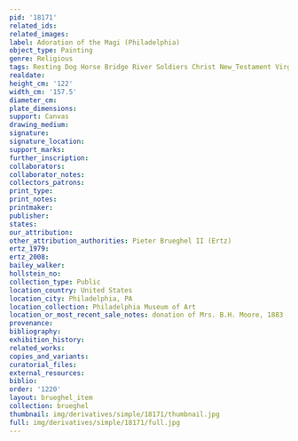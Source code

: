 ```yaml
---
pid: '18171'
related_ids: 
related_images: 
label: Adoration of the Magi (Philadelphia)
object_type: Painting
genre: Religious
tags: Resting Dog Horse Bridge River Soldiers Christ New_Testament Virgin_Mary
realdate: 
height_cm: '122'
width_cm: '157.5'
diameter_cm: 
plate_dimensions: 
support: Canvas
drawing_medium: 
signature: 
signature_location: 
support_marks: 
further_inscription: 
collaborators: 
collaborator_notes: 
collectors_patrons: 
print_type: 
print_notes: 
printmaker: 
publisher: 
states: 
our_attribution: 
other_attribution_authorities: Pieter Brueghel II (Ertz)
ertz_1979: 
ertz_2008: 
bailey_walker: 
hollstein_no: 
collection_type: Public
location_country: United States
location_city: Philadelphia, PA
location_collection: Philadelphia Museum of Art
location_or_most_recent_sale_notes: donation of Mrs. B.H. Moore, 1883
provenance: 
bibliography: 
exhibition_history: 
related_works: 
copies_and_variants: 
curatorial_files: 
external_resources: 
biblio: 
order: '1220'
layout: brueghel_item
collection: brueghel
thumbnail: img/derivatives/simple/18171/thumbnail.jpg
full: img/derivatives/simple/18171/full.jpg
---
```

